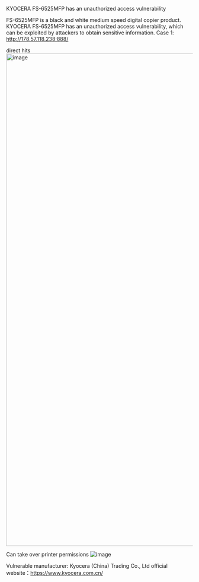 KYOCERA FS-6525MFP has an unauthorized access vulnerability

FS-6525MFP is a black and white medium speed digital copier product. KYOCERA FS-6525MFP has an unauthorized access vulnerability, which can be exploited by attackers to obtain sensitive information.
Case 1: http://178.57.118.238:888/

direct hits
<img width="1328" alt="image" src="https://github.com/Adminhx1/adminhx1.github.io/assets/98017340/b9f79169-7620-454e-bb3b-e308f9fc2624">

Can take over printer permissions
![image](https://github.com/Adminhx1/adminhx1.github.io/assets/98017340/c5c513fa-fcac-4594-9050-b23e7cd8c585)

Vulnerable manufacturer: Kyocera (China) Trading Co., Ltd
official website：https://www.kyocera.com.cn/



